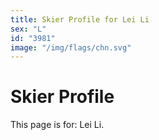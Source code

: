 ```yaml
---
title: Skier Profile for Lei Li
sex: "L"
id: "3981"
image: "/img/flags/chn.svg" 
---
```


# Skier Profile

This page is for: Lei Li.
    